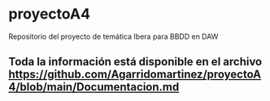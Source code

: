 # proyectoA4
Repositorio del proyecto de temática Ibera para BBDD en DAW

## Toda la información está disponible en el archivo https://github.com/Agarridomartinez/proyectoA4/blob/main/Documentacion.md

